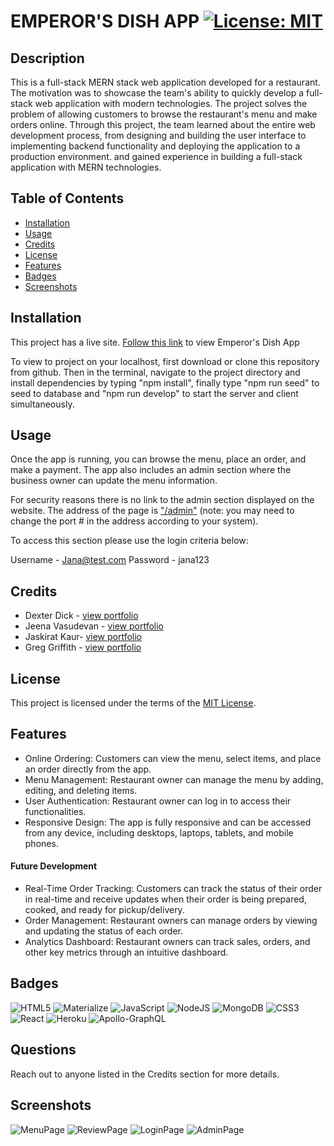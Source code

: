 # EMPEROR'S DISH APP	[![License: MIT](https://img.shields.io/badge/License-MIT-yellow.svg)](https://choosealicense.com/licenses/mit/)

## Description

This is a full-stack MERN stack web application developed for a restaurant. The motivation was to showcase the team's ability to quickly develop a full-stack web application with modern technologies. The project solves the problem of allowing customers to browse the restaurant's menu and make orders online. Through this project, the team learned about the entire web development process, from designing and building the user interface to implementing backend functionality and deploying the application to a production environment. and gained experience in building a full-stack application with MERN technologies.

## Table of Contents

- [Installation](#installation)
- [Usage](#usage)
- [Credits](#credits)
- [License](#license)
- [Features](#features)
- [Badges](#badges)
- [Screenshots](#screenshots)

## Installation

This project has a live site. [Follow this link](https://emperors-dish-app.herokuapp.com/) to view Emperor's Dish App

To view to project on your localhost, first download or clone this repository from github. Then in the terminal, navigate to the project directory and install dependencies by typing "npm install", finally type "npm run seed" to seed to database and "npm run develop" to start the server and client simultaneously. 

## Usage

Once the app is running, you can browse the menu, place an order, and make a payment. The app also includes an admin section where the business owner can update the menu information.

For security reasons there is no link to the admin section displayed on the website. The address of the page is ["/admin"](http://localhost:3000/admin) (note: you may need to change the port # in the address according to your system).

To access this section please use the login criteria below:

Username - Jana@test.com
Password - jana123

## Credits

+ Dexter Dick - [view portfolio](https://github.com/DexterDick)
+ Jeena Vasudevan - [view portfolio](https://github.com/JeenaKozhimukkath)
+ Jaskirat Kaur- [view portfolio](https://github.com/JASKIRAT29)
+ Greg Griffith - [view portfolio](https://github.com/gregArijah)

## License

This project is licensed under the terms of the [MIT License](https://choosealicense.com/licenses/mit/).

## Features

- Online Ordering: Customers can view the menu, select items, and place an order directly from the app.
- Menu Management: Restaurant owner can manage the menu by adding, editing, and deleting items.
- User Authentication: Restaurant owner can log in to access their functionalities.
- Responsive Design: The app is fully responsive and can be accessed from any device, including desktops, laptops, tablets, and mobile phones.

#### Future Development
- Real-Time Order Tracking: Customers can track the status of their order in real-time and receive updates when their order is being prepared, cooked, and ready for pickup/delivery.
- Order Management: Restaurant owners can manage orders by viewing and updating the status of each order.
- Analytics Dashboard: Restaurant owners can track sales, orders, and other key metrics through an intuitive dashboard.

## Badges
![HTML5](https://img.shields.io/badge/html5-%23E34F26.svg?style=for-the-badge&logo=html5&logoColor=white)  ![Materialize](https://img.shields.io/badge/Materialize-%23E34F26.svg?style=for-the-badge&logo=materialize&logoColor=%23F7DF1E&logo=materialize) ![JavaScript](https://img.shields.io/badge/javascript-%23323330.svg?style=for-the-badge&logo=javascript&logoColor=%23F7DF1E)  ![NodeJS](https://img.shields.io/badge/node.js-6DA55F?style=for-the-badge&logo=node.js&logoColor=white)   ![MongoDB](https://img.shields.io/badge/MongoDB-%234ea94b.svg?style=for-the-badge&logo=mongodb&logoColor=white)  ![CSS3](https://img.shields.io/badge/css3-%231572B6.svg?style=for-the-badge&logo=css3&logoColor=white) ![React](https://img.shields.io/badge/react-%2320232a.svg?style=for-the-badge&logo=react&logoColor=%2361DAFB)   ![Heroku](https://img.shields.io/badge/heroku-%23430098.svg?style=for-the-badge&logo=heroku&logoColor=white)    ![Apollo-GraphQL](https://img.shields.io/badge/-ApolloGraphQL-311C87?style=for-the-badge&logo=apollo-graphql)   

## Questions

Reach out to anyone listed in the Credits section for more details.

## Screenshots

![MenuPage](./screenshots/menu.jpeg)
![ReviewPage](./screenshots/review.jpeg)
![LoginPage](./screenshots/login.jpeg)
![AdminPage](./screenshots/admin.jpeg)